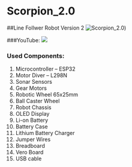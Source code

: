 # Scorpion_2.0
 ##Line Follwer Robot Version 2
![Scorpion_2.0](https://github.com/hasibkyau/Scorpion_2.0_The_Line_Follower_Robot/blob/master/scorpion.jpg))

###YouTube:
![]([http://damien.pobel.fr/images/youtube-video-github.gif](https://youtu.be/bVAy8VdHufU?si=dYo0mB2zK3sXMchw))

### Used Components:
1.	Microcontroller – ESP32
2.	Motor Diver – L298N
3.	Sonar Sensors
4.	Gear Motors
5.	Robotic Wheel 65x25mm
6.	Ball Caster Wheel 
7.	Robot Chassis
8.	OLED Display
9.	Li-on Battery
10.	Battery Case
11.	Lithium Battery Charger 
12.	Jumper Wires
13.	Breadboard
14.	Vero Board
15.	USB cable

